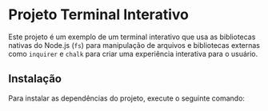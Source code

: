 # Projeto Terminal Interativo

Este projeto é um exemplo de um terminal interativo que usa as bibliotecas nativas do Node.js (`fs`) para manipulação de arquivos e bibliotecas externas como `inquirer` e `chalk` para criar uma experiência interativa para o usuário.

## Instalação

Para instalar as dependências do projeto, execute o seguinte comando:

